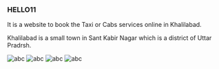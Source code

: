 <h3><b>HELLO11 </b></h3>
<p>It is a website to book the Taxi or Cabs services online in Khalilabad.</p>
<p>Khalilabad is a small town in Sant Kabir Nagar which is a district of Uttar Pradrsh. </p>
<img src="https://github.com/AmanTiwari83/Hello11/assets/155237355/f2898176-12dd-416b-8714-abe3424bc610" alt="abc"/>
<img src="https://github.com/AmanTiwari83/Hello11/assets/155237355/6df310a2-5eb1-413f-8675-8949086d2be8" alt="abc"/>
<img src="https://github.com/AmanTiwari83/Hello11/assets/155237355/1a67f4de-0f94-4aa1-b04e-30b29c2176a6" alt="abc"/>
<img src="https://github.com/AmanTiwari83/Hello11/assets/155237355/c7faa5dc-9eab-433b-afb7-cfd0648c8bbd" alt="abc"/>


